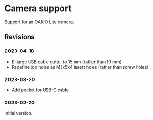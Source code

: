 # Camera support

Support for an OAK-D Lite camera.

## Revisions

### 2023-04-18

- Enlarge USB cable gutter to 15 mm (rather than 10 mm)
- Redefine top holes as M3x5x4 insert holes (rather than screw holes)

### 2023-03-30

- Add pocket for USB-C cable

### 2023-02-20

Initial version.
